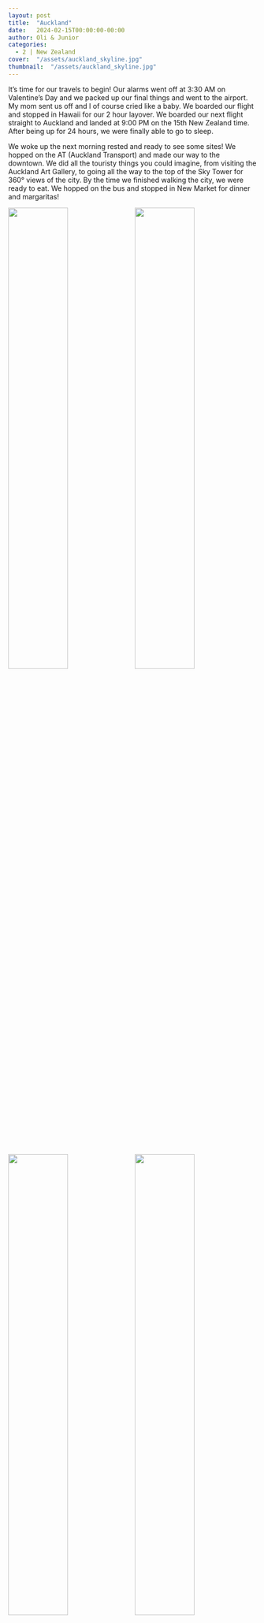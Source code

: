 ```yaml
---
layout: post
title:  "Auckland"
date:   2024-02-15T00:00:00-00:00
author: Oli & Junior
categories:
  - 2 | New Zealand
cover:  "/assets/auckland_skyline.jpg"
thumbnail:  "/assets/auckland_skyline.jpg"
---
```


It’s time for our travels to begin! Our alarms went off at 3:30 AM on Valentine’s Day and we packed up our final things and went to the airport. My mom sent us off and I of course cried like a baby. We boarded our flight and stopped in Hawaii for our 2 hour layover. We boarded our next flight straight to Auckland and landed at 9:00 PM on the 15th New Zealand time. After being up for 24 hours, we were finally able to go to sleep.

We woke up the next morning rested and ready to see some sites! We hopped on the AT (Auckland Transport) and made our way to the downtown. We did all the touristy things you could imagine, from visiting the Auckland Art Gallery, to going all the way to the top of the Sky Tower for 360° views of the city. By the time we finished walking the city, we were ready to eat. We hopped on the bus and stopped in New Market for dinner and margaritas! 

<div float="left">
  <img src="/assets/photos/auckland/auckland_1.jpg" style="float:left; width:49%; margin-bottom:10px" />
  <img src="/assets/photos/auckland/auckland_2.jpg" style="float:right; width:49%; margin-bottom:10px" />
</div>
<div float="left">
  <img src="/assets/photos/auckland/auckland_3.jpg" style="float:left; width:49%; margin-bottom:10px" />
  <img src="/assets/photos/auckland/auckland_4.jpg" style="float:right; width:49%; margin-bottom:10px" />
</div>

<br clear="all" />

__Español__

¡Es hora de que comiencen nuestros viajes! Nuestras alarmas sonaron a las 3:30 a.m. del día de San Valentín, empacamos nuestras últimas cosas y nos dirigimos al aeropuerto. Mi mamá nos despidió y yo, por supuesto, lloré como un bebé. Abordamos nuestro vuelo y paramos en Hawaii para nuestra parada intermedia de 2 horas. Abordamos nuestro siguiente vuelo directamente a Auckland y aterrizamos a las 9:00 p.m. del día 15, hora de Nueva Zelanda. Después de estar despiertos durante 24 horas, finalmente pudimos irnos a dormir.

¡Nos despertamos a la mañana siguiente descansados y listos para ver algunos sitios! Nos subimos al AT (Auckland Transport) y nos dirigimos al centro de la ciudad. Hicimos todas las cosas turísticas que puedas imaginar, desde visitar la Galería de Arte de Auckland hasta llegar a la cima de la Sky Tower para disfrutar de vistas de 360° de la ciudad. Cuando terminamos de caminar por la ciudad, estábamos listos para comer. ¡Nos subimos al autobús y nos detuvimos en New Market para cenar y tomar margaritas!
